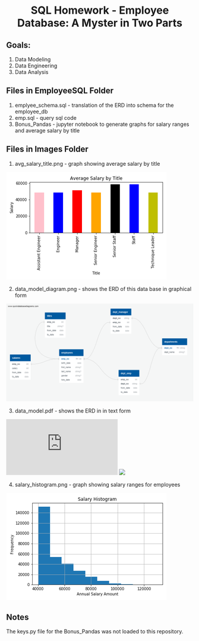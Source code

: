 # <div align="center">**SQL Homework - Employee Database: A Myster in Two Parts**<div>

## Goals:
1. Data Modeling
2. Data Engineering
3. Data Analysis

## Files in EmployeeSQL Folder

1. emplyee_schema.sql - translation of the ERD into schema for the employee_db
2. emp.sql - query sql code
3. Bonus_Pandas - jupyter notebook to generate graphs for salary ranges and average salary by title

## Files in Images Folder

1. avg_salary_title.png - graph showing average salary by title

![alt text](https://github.com/RADettmer/sql-challenge/blob/master/Images/avg_salary_title.png)

2. data_model_diagram.png - shows the ERD of this data base in graphical form

![alt text](https://github.com/RADettmer/sql-challenge/blob/master/Images/data_model_diagram.png)

3. data_model.pdf - shows the ERD in in text form

![ERD](https://github.com/RADettmer/sql-challenge/blob/master/Images/data_model.pdf)
<image src="https://github.com/RADettmer/sql-challenge/blob/master/Images/data_model.pdf"/>

4. salary_histogram.png - graph showing salary ranges for employees

![alt text](https://github.com/RADettmer/sql-challenge/blob/master/Images/salary_histogram.png)

## Notes
<p> The keys.py file for the Bonus_Pandas was not loaded to this repository. </p>
